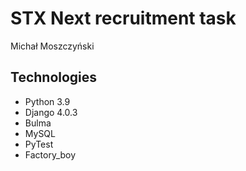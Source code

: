 # STX Next recruitment task
Michał Moszczyński
## Technologies
- Python 3.9
- Django 4.0.3
- Bulma
- MySQL
- PyTest
- Factory_boy
